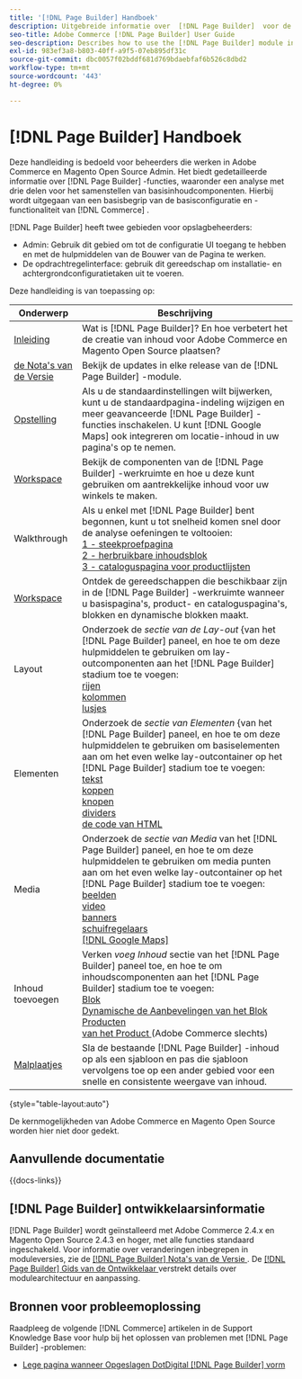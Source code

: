 ```yaml
---
title: '[!DNL Page Builder] Handboek'
description: Uitgebreide informatie over  [!DNL Page Builder]  voor de beheerders van Adobe Commerce en van Magento Open Source.
seo-title: Adobe Commerce [!DNL Page Builder] User Guide
seo-description: Describes how to use the [!DNL Page Builder] module in Adobe Commerce or Magento Open Source.
exl-id: 983ef3a8-b803-40ff-a9f5-07eb895df31c
source-git-commit: dbc0057f02bddf681d769bdaebfaf6b526c8dbd2
workflow-type: tm+mt
source-wordcount: '443'
ht-degree: 0%

---
```


# [!DNL Page Builder] Handboek

Deze handleiding is bedoeld voor beheerders die werken in Adobe Commerce en Magento Open Source Admin. Het biedt gedetailleerde informatie over [!DNL Page Builder] -functies, waaronder een analyse met drie delen voor het samenstellen van basisinhoudcomponenten. Hierbij wordt uitgegaan van een basisbegrip van de basisconfiguratie en -functionaliteit van [!DNL Commerce] .

[!DNL Page Builder] heeft twee gebieden voor opslagbeheerders:

- Admin: Gebruik dit gebied om tot de configuratie UI toegang te hebben en met de hulpmiddelen van de Bouwer van de Pagina te werken.
- De opdrachtregelinterface: gebruik dit gereedschap om installatie- en achtergrondconfiguratietaken uit te voeren.

Deze handleiding is van toepassing op:

| Onderwerp | Beschrijving |
| ------- | ----------- |
| [ Inleiding ](introduction.md) | Wat is [!DNL Page Builder]? En hoe verbetert het de creatie van inhoud voor Adobe Commerce en Magento Open Source plaatsen? |
| [ de Nota&#39;s van de Versie ](release-notes.md) | Bekijk de updates in elke release van de [!DNL Page Builder] -module. |
| [ Opstelling ](setup.md) | Als u de standaardinstellingen wilt bijwerken, kunt u de standaardpagina-indeling wijzigen en meer geavanceerde [!DNL Page Builder] -functies inschakelen. U kunt [!DNL Google Maps] ook integreren om locatie-inhoud in uw pagina&#39;s op te nemen. |
| [ Workspace ](workspace.md) | Bekijk de componenten van de [!DNL Page Builder] -werkruimte en hoe u deze kunt gebruiken om aantrekkelijke inhoud voor uw winkels te maken. |
| Walkthrough | Als u enkel met [!DNL Page Builder] bent begonnen, kunt u tot snelheid komen snel door de analyse oefeningen te voltooien:<br>[ 1 - steekproefpagina ](1-simple-page.md)<br>[ 2 - herbruikbare inhoudsblok ](2-blocks.md)<br>[ 3 - cataloguspagina voor productlijsten ](3-catalog-content.md) |
| [ Workspace ](workspace.md) | Ontdek de gereedschappen die beschikbaar zijn in de [!DNL Page Builder] -werkruimte wanneer u basispagina&#39;s, product- en cataloguspagina&#39;s, blokken en dynamische blokken maakt. |
| Layout | Onderzoek de _sectie van de Lay-out_ {van het [!DNL Page Builder] paneel, en hoe te om deze hulpmiddelen te gebruiken om lay-outcomponenten aan het [!DNL Page Builder] stadium toe te voegen: <br>[ rijen ](row.md)<br>[ kolommen ](column.md)<br>[ lusjes ](tabs.md) |
| Elementen | Onderzoek de _sectie van Elementen_ {van het [!DNL Page Builder] paneel, en hoe te om deze hulpmiddelen te gebruiken om basiselementen aan om het even welke lay-outcontainer op het [!DNL Page Builder] stadium toe te voegen: <br>[ tekst ](text.md)<br>[ koppen ](heading.md)<br>[ knopen ](buttons.md)<br>[ dividers ](divider.md)<br>[ de code van HTML ](html-code.md) |
| Media | Onderzoek de _sectie van Media_ van het [!DNL Page Builder] paneel, en hoe te om deze hulpmiddelen te gebruiken om media punten aan om het even welke lay-outcontainer op het [!DNL Page Builder] stadium toe te voegen: <br>[ beelden ](image.md)<br>[ video ](video.md)<br>[ banners ](banner.md)<br>[ schuifregelaars ](slider.md)<br>[[!DNL Google Maps]](map.md) |
| Inhoud toevoegen | Verken _voeg Inhoud_ sectie van het [!DNL Page Builder] paneel toe, en hoe te om inhoudscomponenten aan het [!DNL Page Builder] stadium toe te voegen: <br>[ Blok ](block.md)<br>[ Dynamische de Aanbevelingen van het Blok ](dynamic-block.md)<br>[ Producten ](products.md)<br>[ van het Product ](recommendations.md) (Adobe Commerce slechts) |
| [ Malplaatjes ](templates.md) | Sla de bestaande [!DNL Page Builder] -inhoud op als een sjabloon en pas die sjabloon vervolgens toe op een ander gebied voor een snelle en consistente weergave van inhoud. |

{style="table-layout:auto"}

De kernmogelijkheden van Adobe Commerce en Magento Open Source worden hier niet door gedekt.

## Aanvullende documentatie

{{docs-links}}

## [!DNL Page Builder] ontwikkelaarsinformatie

[!DNL Page Builder] wordt geïnstalleerd met Adobe Commerce 2.4.x en Magento Open Source 2.4.3 en hoger, met alle functies standaard ingeschakeld. Voor informatie over veranderingen inbegrepen in moduleversies, zie de [[!DNL Page Builder]  Nota&#39;s van de Versie ](release-notes.md). De [[!DNL Page Builder]  Gids van de Ontwikkelaar ](https://developer.adobe.com/commerce/frontend-core/page-builder/) verstrekt details over modulearchitectuur en aanpassing.

## Bronnen voor probleemoplossing

Raadpleeg de volgende [!DNL Commerce] artikelen in de Support Knowledge Base voor hulp bij het oplossen van problemen met [!DNL Page Builder] -problemen:

- [ Lege pagina wanneer Opgeslagen DotDigital  [!DNL Page Builder]  vorm ](https://experienceleague.adobe.com/docs/commerce-knowledge-base/kb/troubleshooting/miscellaneous/magento-2.4.1-empty-page-when-dotdigital-page-builder-form-saved.html)
